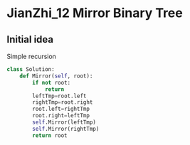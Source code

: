 # JianZhi_12 Mirror Binary Tree

## Initial idea
Simple recursion
```python
class Solution:
    def Mirror(self, root):
        if not root:
            return
        leftTmp=root.left
        rightTmp=root.right
        root.left=rightTmp
        root.right=leftTmp
        self.Mirror(leftTmp)
        self.Mirror(rightTmp)
        return root
```